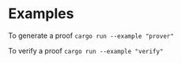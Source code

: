 # Examples

To generate a proof
`cargo run --example "prover"`


To verify a proof
`cargo run --example "verify"`